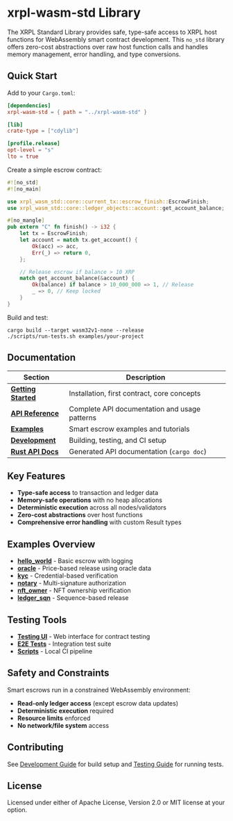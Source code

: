 # xrpl-wasm-std Library

The XRPL Standard Library provides safe, type-safe access to XRPL host functions for WebAssembly smart contract development. This `no_std` library offers zero-cost abstractions over raw host function calls and handles memory management, error handling, and type conversions.

## Quick Start

Add to your `Cargo.toml`:

```toml
[dependencies]
xrpl-wasm-std = { path = "../xrpl-wasm-std" }

[lib]
crate-type = ["cdylib"]

[profile.release]
opt-level = "s"
lto = true
```

Create a simple escrow contract:

```rust
#![no_std]
#![no_main]

use xrpl_wasm_std::core::current_tx::escrow_finish::EscrowFinish;
use xrpl_wasm_std::core::ledger_objects::account::get_account_balance;

#[no_mangle]
pub extern "C" fn finish() -> i32 {
    let tx = EscrowFinish;
    let account = match tx.get_account() {
        Ok(acc) => acc,
        Err(_) => return 0,
    };

    // Release escrow if balance > 10 XRP
    match get_account_balance(&account) {
        Ok(balance) if balance > 10_000_000 => 1, // Release
        _ => 0, // Keep locked
    }
}
```

Build and test:

```shell
cargo build --target wasm32v1-none --release
./scripts/run-tests.sh examples/your-project
```

## Documentation

| Section                                                  | Description                                   |
| -------------------------------------------------------- | --------------------------------------------- |
| **[Getting Started](docs/getting-started.md)**           | Installation, first contract, core concepts   |
| **[API Reference](docs/api-reference.md)**               | Complete API documentation and usage patterns |
| **[Examples](docs/examples/README.md)**                  | Smart escrow examples and tutorials           |
| **[Development](docs/development/building.md)**          | Building, testing, and CI setup               |
| **[Rust API Docs](target/doc/xrpl_wasm_std/index.html)** | Generated API documentation (`cargo doc`)     |

## Key Features

- **Type-safe access** to transaction and ledger data
- **Memory-safe operations** with no heap allocations
- **Deterministic execution** across all nodes/validators
- **Zero-cost abstractions** over host functions
- **Comprehensive error handling** with custom Result types

## Examples Overview

- **[hello_world](examples/smart-escrows/hello_world/)** - Basic escrow with logging
- **[oracle](examples/smart-escrows/oracle/)** - Price-based release using oracle data
- **[kyc](examples/smart-escrows/kyc/)** - Credential-based verification
- **[notary](examples/smart-escrows/notary/)** - Multi-signature authorization
- **[nft_owner](examples/smart-escrows/nft_owner/)** - NFT ownership verification
- **[ledger_sqn](examples/smart-escrows/ledger_sqn/)** - Sequence-based release

## Testing Tools

- **[Testing UI](ui/)** - Web interface for contract testing
- **[E2E Tests](e2e-tests/)** - Integration test suite
- **[Scripts](scripts/)** - Local CI pipeline

## Safety and Constraints

Smart escrows run in a constrained WebAssembly environment:

- **Read-only ledger access** (except escrow data updates)
- **Deterministic execution** required
- **Resource limits** enforced
- **No network/file system** access

## Contributing

See [Development Guide](docs/development/building.md) for build setup and [Testing Guide](docs/development/testing.md) for running tests.

## License

Licensed under either of Apache License, Version 2.0 or MIT license at your option.
